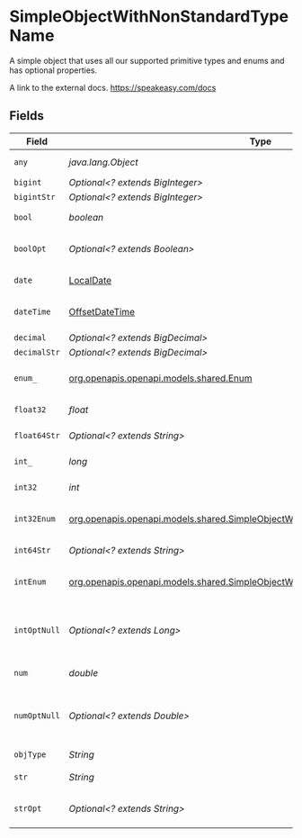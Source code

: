 # SimpleObjectWithNonStandardTypeName

A simple object that uses all our supported primitive types and enums and has optional properties.

A link to the external docs.
<https://speakeasy.com/docs>


## Fields

| Field                                                                                                                                                  | Type                                                                                                                                                   | Required                                                                                                                                               | Description                                                                                                                                            | Example                                                                                                                                                |
| ------------------------------------------------------------------------------------------------------------------------------------------------------ | ------------------------------------------------------------------------------------------------------------------------------------------------------ | ------------------------------------------------------------------------------------------------------------------------------------------------------ | ------------------------------------------------------------------------------------------------------------------------------------------------------ | ------------------------------------------------------------------------------------------------------------------------------------------------------ |
| `any`                                                                                                                                                  | *java.lang.Object*                                                                                                                                     | :heavy_check_mark:                                                                                                                                     | An any property.                                                                                                                                       | any                                                                                                                                                    |
| `bigint`                                                                                                                                               | *Optional<? extends BigInteger>*                                                                                                                       | :heavy_minus_sign:                                                                                                                                     | N/A                                                                                                                                                    | 8821239038968084                                                                                                                                       |
| `bigintStr`                                                                                                                                            | *Optional<? extends BigInteger>*                                                                                                                       | :heavy_minus_sign:                                                                                                                                     | N/A                                                                                                                                                    | 9223372036854775808                                                                                                                                    |
| `bool`                                                                                                                                                 | *boolean*                                                                                                                                              | :heavy_check_mark:                                                                                                                                     | A boolean property.                                                                                                                                    | true                                                                                                                                                   |
| `boolOpt`                                                                                                                                              | *Optional<? extends Boolean>*                                                                                                                          | :heavy_minus_sign:                                                                                                                                     | An optional boolean property.                                                                                                                          | true                                                                                                                                                   |
| `date`                                                                                                                                                 | [LocalDate](https://docs.oracle.com/javase/8/docs/api/java/time/LocalDate.html)                                                                        | :heavy_check_mark:                                                                                                                                     | A date property.                                                                                                                                       | 2020-01-01                                                                                                                                             |
| `dateTime`                                                                                                                                             | [OffsetDateTime](https://docs.oracle.com/javase/8/docs/api/java/time/OffsetDateTime.html)                                                              | :heavy_check_mark:                                                                                                                                     | A date-time property.                                                                                                                                  | 2020-01-01T00:00:00.001Z                                                                                                                               |
| `decimal`                                                                                                                                              | *Optional<? extends BigDecimal>*                                                                                                                       | :heavy_minus_sign:                                                                                                                                     | N/A                                                                                                                                                    | 3.141592653589793                                                                                                                                      |
| `decimalStr`                                                                                                                                           | *Optional<? extends BigDecimal>*                                                                                                                       | :heavy_minus_sign:                                                                                                                                     | N/A                                                                                                                                                    | 3.14159265358979344719667586                                                                                                                           |
| `enum_`                                                                                                                                                | [org.openapis.openapi.models.shared.Enum](../../models/shared/Enum.md)                                                                                 | :heavy_check_mark:                                                                                                                                     | A string based enum                                                                                                                                    | one                                                                                                                                                    |
| `float32`                                                                                                                                              | *float*                                                                                                                                                | :heavy_check_mark:                                                                                                                                     | A float32 property.                                                                                                                                    | 1.1                                                                                                                                                    |
| `float64Str`                                                                                                                                           | *Optional<? extends String>*                                                                                                                           | :heavy_minus_sign:                                                                                                                                     | A float64 string                                                                                                                                       | 1.1                                                                                                                                                    |
| `int_`                                                                                                                                                 | *long*                                                                                                                                                 | :heavy_check_mark:                                                                                                                                     | An integer property.                                                                                                                                   | 1                                                                                                                                                      |
| `int32`                                                                                                                                                | *int*                                                                                                                                                  | :heavy_check_mark:                                                                                                                                     | An int32 property.                                                                                                                                     | 1                                                                                                                                                      |
| `int32Enum`                                                                                                                                            | [org.openapis.openapi.models.shared.SimpleObjectWithNonStandardTypeNameInt32Enum](../../models/shared/SimpleObjectWithNonStandardTypeNameInt32Enum.md) | :heavy_check_mark:                                                                                                                                     | An int32 enum property.                                                                                                                                | 55                                                                                                                                                     |
| `int64Str`                                                                                                                                             | *Optional<? extends String>*                                                                                                                           | :heavy_minus_sign:                                                                                                                                     | An int64 string                                                                                                                                        | 100                                                                                                                                                    |
| `intEnum`                                                                                                                                              | [org.openapis.openapi.models.shared.SimpleObjectWithNonStandardTypeNameIntEnum](../../models/shared/SimpleObjectWithNonStandardTypeNameIntEnum.md)     | :heavy_check_mark:                                                                                                                                     | An integer enum property.                                                                                                                              | 2                                                                                                                                                      |
| `intOptNull`                                                                                                                                           | *Optional<? extends Long>*                                                                                                                             | :heavy_minus_sign:                                                                                                                                     | An optional integer property will be null for tests.                                                                                                   |                                                                                                                                                        |
| `num`                                                                                                                                                  | *double*                                                                                                                                               | :heavy_check_mark:                                                                                                                                     | A number property.                                                                                                                                     | 1.1                                                                                                                                                    |
| `numOptNull`                                                                                                                                           | *Optional<? extends Double>*                                                                                                                           | :heavy_minus_sign:                                                                                                                                     | An optional number property will be null for tests.                                                                                                    |                                                                                                                                                        |
| `objType`                                                                                                                                              | *String*                                                                                                                                               | :heavy_check_mark:                                                                                                                                     | N/A                                                                                                                                                    |                                                                                                                                                        |
| `str`                                                                                                                                                  | *String*                                                                                                                                               | :heavy_check_mark:                                                                                                                                     | A string property.                                                                                                                                     | test                                                                                                                                                   |
| `strOpt`                                                                                                                                               | *Optional<? extends String>*                                                                                                                           | :heavy_minus_sign:                                                                                                                                     | An optional string property.                                                                                                                           | testOptional                                                                                                                                           |